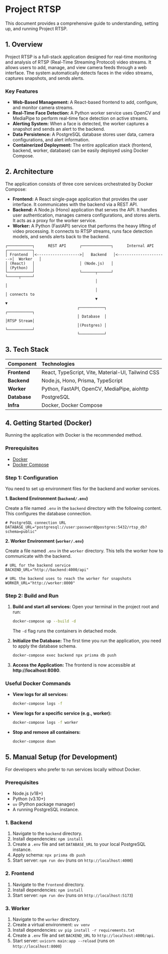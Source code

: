 # Project RTSP

This document provides a comprehensive guide to understanding, setting up, and running Project RTSP.

## 1. Overview

Project RTSP is a full-stack application designed for real-time monitoring and analysis of RTSP (Real-Time Streaming Protocol) video streams. It allows users to add, manage, and view camera feeds through a web interface. The system automatically detects faces in the video streams, captures snapshots, and sends alerts.

### Key Features

- **Web-Based Management:** A React-based frontend to add, configure, and monitor camera streams.
- **Real-Time Face Detection:** A Python worker service uses OpenCV and MediaPipe to perform real-time face detection on active streams.
- **Alerting System:** When a face is detected, the worker captures a snapshot and sends an alert to the backend.
- **Data Persistence:** A PostgreSQL database stores user data, camera configurations, and alert information.
- **Containerized Deployment:** The entire application stack (frontend, backend, worker, database) can be easily deployed using Docker Compose.

## 2. Architecture

The application consists of three core services orchestrated by Docker Compose:

- **Frontend:** A React single-page application that provides the user interface. It communicates with the backend via a REST API.
- **Backend:** A Node.js (Hono) application that serves the API. It handles user authentication, manages camera configurations, and stores alerts. It acts as a proxy for the worker service.
- **Worker:** A Python (FastAPI) service that performs the heavy lifting of video processing. It connects to RTSP streams, runs face detection models, and sends alerts back to the backend.

```
┌───────────┐      REST API      ┌─────────────┐      Internal API      ┌───────────┐
│ Frontend  │<------------------->│   Backend   │<---------------------->│  Worker   │
│ (React)   │                    │ (Node.js)   │                      │ (Python)  │
└───────────┘                    └──────┬──────┘                      └─────┬─────┘
                                        │                                  │
                                        │                                  │ connects to
                                        ▼                                  ▼
                                ┌───────────┐                        ┌───────────┐
                                │ Database  │                        │RTSP Stream│
                                │(Postgres) │                        └───────────┘
                                └───────────┘
```

## 3. Tech Stack

| Component  | Technologies                                           |
| :--------- | :----------------------------------------------------- |
| **Frontend** | React, TypeScript, Vite, Material-UI, Tailwind CSS     |
| **Backend**  | Node.js, Hono, Prisma, TypeScript                      |
| **Worker**   | Python, FastAPI, OpenCV, MediaPipe, aiohttp            |
| **Database** | PostgreSQL                                             |
| **Infra**    | Docker, Docker Compose                                 |

## 4. Getting Started (Docker)

Running the application with Docker is the recommended method.

### Prerequisites

- [Docker](https://www.docker.com/get-started)
- [Docker Compose](https://docs.docker.com/compose/install/)

### Step 1: Configuration

You need to set up environment files for the backend and worker services.

**1. Backend Environment (`backend/.env`)**

Create a file named `.env` in the `backend` directory with the following content. This configures the database connection.

```env
# PostgreSQL connection URL
DATABASE_URL="postgresql://user:password@postgres:5432/rtsp_db?schema=public"
```

**2. Worker Environment (`worker/.env`)**

Create a file named `.env` in the `worker` directory. This tells the worker how to communicate with the backend.

```env
# URL for the backend service
BACKEND_URL="http://backend:4000/api"

# URL the backend uses to reach the worker for snapshots
WORKER_URL="http://worker:8000"
```

### Step 2: Build and Run

1.  **Build and start all services:**
    Open your terminal in the project root and run:
    ```bash
    docker-compose up --build -d
    ```
    The `-d` flag runs the containers in detached mode.

2.  **Initialize the Database:**
    The first time you run the application, you need to apply the database schema.
    ```bash
    docker-compose exec backend npx prisma db push
    ```

3.  **Access the Application:**
    The frontend is now accessible at **http://localhost:8080**.

### Useful Docker Commands

-   **View logs for all services:**
    ```bash
    docker-compose logs -f
    ```
-   **View logs for a specific service (e.g., worker):**
    ```bash
    docker-compose logs -f worker
    ```
-   **Stop and remove all containers:**
    ```bash
    docker-compose down
    ```

## 5. Manual Setup (for Development)

For developers who prefer to run services locally without Docker.

### Prerequisites

- Node.js (v18+)
- Python (v3.10+)
- `uv` (Python package manager)
- A running PostgreSQL instance.

### 1. Backend

1.  Navigate to the `backend` directory.
2.  Install dependencies: `npm install`
3.  Create a `.env` file and set `DATABASE_URL` to your local PostgreSQL instance.
4.  Apply schema: `npx prisma db push`
5.  Start server: `npm run dev` (runs on `http://localhost:4000`)

### 2. Frontend

1.  Navigate to the `frontend` directory.
2.  Install dependencies: `npm install`
3.  Start server: `npm run dev` (runs on `http://localhost:5173`)

### 3. Worker

1.  Navigate to the `worker` directory.
2.  Create a virtual environment: `uv venv`
3.  Install dependencies: `uv pip install -r requirements.txt`
4.  Create a `.env` file and set `BACKEND_URL` to `http://localhost:4000/api`.
5.  Start server: `uvicorn main:app --reload` (runs on `http://localhost:8000`)